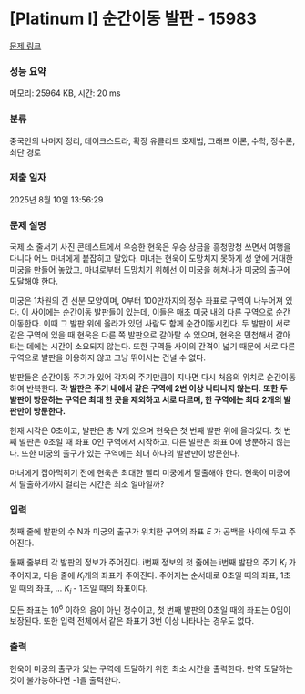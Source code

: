 # [Platinum I] 순간이동 발판 - 15983 

[문제 링크](https://www.acmicpc.net/problem/15983) 

### 성능 요약

메모리: 25964 KB, 시간: 20 ms

### 분류

중국인의 나머지 정리, 데이크스트라, 확장 유클리드 호제법, 그래프 이론, 수학, 정수론, 최단 경로

### 제출 일자

2025년 8월 10일 13:56:29

### 문제 설명

<p>국제 소 줄서기 사진 콘테스트에서 우승한 현욱은 우승 상금을 흥청망청 쓰면서 여행을 다니다 어느 마녀에게 붙잡히고 말았다. 마녀는 현욱이 도망치지 못하게 성 앞에 거대한 미궁을 만들어 놓았고, 마녀로부터 도망치기 위해선 이 미궁을 헤쳐나가 미궁의 출구에 도달해야 한다.</p>

<p>미궁은 1차원의 긴 선분 모양이며, 0부터 100만까지의 정수 좌표로 구역이 나누어져 있다. 이 사이에는 순간이동 발판들이 있는데, 이들은 매초 미궁 내의 다른 구역으로 순간이동한다. 이때 그 발판 위에 올라가 있던 사람도 함께 순간이동시킨다. 두 발판이 서로 같은 구역에 있을 때 현욱은 다른 쪽 발판으로 갈아탈 수 있으며, 현욱은 민첩해서 갈아타는 데에는 시간이 소요되지 않는다. 또한 구역들 사이의 간격이 넓기 때문에 서로 다른 구역으로 발판을 이용하지 않고 그냥 뛰어서는 건널 수 없다.</p>

<p>발판들은 순간이동 주기가 있어 각자의 주기만큼이 지나면 다시 처음의 위치로 순간이동하여 반복한다. <strong>각 발판은</strong> <strong>주기 내에서 같은 구역에 2번 이상 나타나지 않는다</strong>. <strong>또한</strong> <strong>두 발판이 방문하는 구역은 최대 한 곳을 제외하고 서로 다르며, 한 구역에는 최대 2개의 발판만이 방문한다.</strong></p>

<p>현재 시각은 0초이고, 발판은 총 <em>N</em>개 있으며 현욱은 첫 번째 발판 위에 올라있다. 첫 번째 발판은 0초일 때 좌표 0인 구역에서 시작하고, 다른 발판은 좌표 0에 방문하지 않는다. 또한 미궁의 출구가 있는 구역에는 최대 하나의 발판만이 방문한다.</p>

<p>마녀에게 잡아먹히기 전에 현욱은 최대한 빨리 미궁에서 탈출해야 한다. 현욱이 미궁에서 탈출하기까지 걸리는 시간은 최소 얼마일까?</p>

### 입력 

 <p>첫째 줄에 발판의 수 N과 미궁의 출구가 위치한 구역의 좌표 <em>E</em> 가 공백을 사이에 두고 주어진다.</p>

<p>둘째 줄부터 각 발판의 정보가 주어진다. i번째 정보의 첫 줄에는 i번째 발판의 주기 <em>K<sub>i</sub> </em>가 주어지고, 다음 줄에 <em>K<sub>i</sub></em>개의 좌표가 주어진다. 주어지는 순서대로 0초일 때의 좌표, 1초일 때의 좌표, ... <em>K<sub>i </sub></em>- 1초일 때의 좌표이다.</p>

<p>모든 좌표는 10<sup>6</sup> 이하의 음이 아닌 정수이고, 첫 번째 발판의 0초일 때의 좌표는 0임이 보장된다. 또한 입력 전체에서 같은 좌표가 3번 이상 나타나는 경우도 없다.</p>

### 출력 

 <p>현욱이 미궁의 출구가 있는 구역에 도달하기 위한 최소 시간을 출력한다. 만약 도달하는 것이 불가능하다면 -1을 출력한다.</p>

